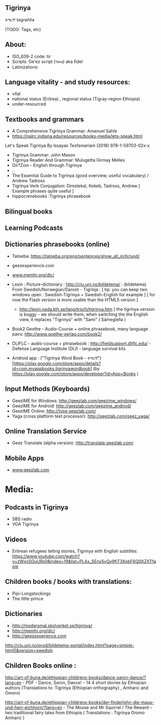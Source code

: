 ## Tigrinya

ትግርኛ təgrəñña

(TODO: Tags, etc)
## About:
* ISO_639-2 code: tir
* Scripts: Ge'ez script (ግዕዝ) aka fidel
* Latinizations:

## Language vitality - and study resources:

 * vital
 * national status (Eritrea) , regional status (Tigray-region Ethiopia)
 * under-resourced

## Textbooks and grammars

 * A Comprehensive Tigrinya Grammar: Amanuel Sahle
 * https://nalrc.indiana.edu/resources/books-media/lets-speak.html

Let's Speak Tigrinya
By Issayas Tesfamariam (2018)
978-1-59703-02x-x
 

 * Tigrinya Grammar: John Mason
 * Tigrinya Reader And Grammar: Mulugetta Girmay Melles
 * Gir?Zion - English through Tigrinya
 * ..
 * The Essential Guide to Tigrinya (good overview, useful vocabulary) / Andrew Tadross
 * Tigrinya Verb Conjugation: Dimstekal, Kokeb, Tadross, Andrew [ Example phrases quite useful ]
 * hippocrenebooks :Tigrinya phrasebook


## Bilingual books

## Learning Podcasts

## Dictionaries phrasebooks (online)

 * Tatoeba: https://tatoeba.org/eng/sentences/show_all_in/tir/und/
 * geezexperience.com
 * www.memhr.org/dic/
 * Lexin : Picture-dictionary : http://clu.uni.no/bildetema/ :
   (bildetema) From Swedish/Norwegian/Danish - Tigrinja :
   [ tip: you can keep two windows open : Swedish-Tigrinya + Swedish-English for example ]
   [ for now the Flash version is more usable than the HTML5 version ]
    * http://lexin.nada.kth.se/lang/trio/ti/tigrinya.htm  [ the tigrinya version is buggy - we should write them, when switching the the English view, it replaces "Tigrinya" with "Sami" ( Sámegiella  )  

  * Book2 Geothe - Audio-Course + online phrasebook, many language pairs:  http://www.goethe-verlag.com/book2/
  * DLIFLC - audio-course + phrasebook : http://fieldsupport.dliflc.edu/ - Defense Language Institute (DLI) - language survival kits

 * Android app : ("Tigrinya Word Book - ትግርኛ")[https://play.google.com/store/apps/details?id=com.myappbooks.tigrinyawordbook]  (by https://play.google.com/store/apps/developer?id=App+Books )

## Input Methods (Keyboards)

 * GeezIME for Windows: http://geezlab.com/geezime_windows/
 * GeezIME for Android: http://geezlab.com/geezime_android/
 * GeezIME Online: http://type.geezlab.com/
 * Yaga (cross platform text processor): http://geezlab.com/geez_yaga/


## Online Translation Service

 * Geez Translate (alpha version): http://translate.geezlab.com/


## Mobile Apps
 * www.geezlab.com


# Media:

## Podcasts in Tigrinya

* SBS radio
* VOA Tigrinya

## Videos

 * Eritrean refugees telling stories, Tigrinya with English subtitles: https://www.youtube.com/watch?v=zWxxSGuURx0&index=19&list=PL4x_SEnx5vQx9fjT3XobF6Q0XZXTfapie

## Children books / books with translations:

 * Pipi-Longstockings
 * The little prince

## Dictionaries
 * http://modersmal.skolverket.se/tigrinya/
 * http://memhr.org/dic/
 * http://geezexperience.com


 http://clu.uni.no/prod/bildetema-portal/index.html?page=simple-html5&version=swedish


## Children Books online :

http://art-of-buna.de/ethiopian-childrens-books/dance-saron-dance/?lang=en - PDF - Dance, Saron, Dance! – 14 4 short stories by Ethiopian authors (Translations to:  Tigrinya (Ethiopian orthography) , Amharic and Omoro) 

http://art-of-buna.de/ethiopian-childrens-books/der-finderlohn-die-maus-und-herr-eichhorn/?lang=en - The Mouse and Mr Squirrel / The Reward – two traditional fairy tales from Ethiopia ( Translations : Tigrinya Oromo Amharic )


##

